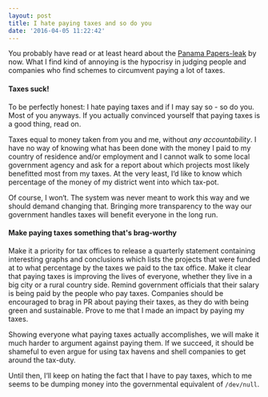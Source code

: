 ```yaml
---
layout: post
title: I hate paying taxes and so do you
date: '2016-04-05 11:22:42'
---
```


You probably have read or at least heard about the [Panama Papers-leak](https://panamapapers.icij.org/) by now. What I find kind of annoying is the hypocrisy in judging people and companies who find schemes to circumvent paying a lot of taxes. 

#### Taxes suck!

To be perfectly honest: I hate paying taxes and if I may say so - so do you. Most of you anyways. If you actually convinced yourself that paying taxes is a good thing, read on.

Taxes equal to money taken from you and me, without *any accountability*. I have no way of knowing what has been done with the money I paid to my country of residence and/or employment and I cannot walk to some local government agency and ask for a report about which projects most likely benefitted most from my taxes. At the very least, I‘d like to know which percentage of the money of my district went into which tax-pot. 

Of course, I won‘t. The system was never meant to work this way and we should demand changing that. Bringing more transparency to the way our government handles taxes will benefit everyone in the long run. 

#### Make paying taxes something that's brag-worthy 

Make it a priority for tax offices to release a quarterly statement containing interesting graphs and conclusions which lists the projects that were funded at to what percentage by the taxes we paid to the tax office. Make it clear that paying taxes is improving the lives of everyone, whether they live in a big city or a rural country side. Remind government officials that their salary is being paid by the people who pay taxes. Companies should be encouraged to brag in PR about paying their taxes, as they do with being green and sustainable. Prove to me that I made an impact by paying my taxes. 

Showing everyone what paying taxes actually accomplishes, we will make it much harder to argument against paying them. If we succeed, it should be shameful to even argue for using tax havens and shell companies to get around the tax-duty. 

Until then, I‘ll keep on hating the fact that I have to pay taxes, which to me seems to be dumping money into the governmental equivalent of `/dev/null`.
